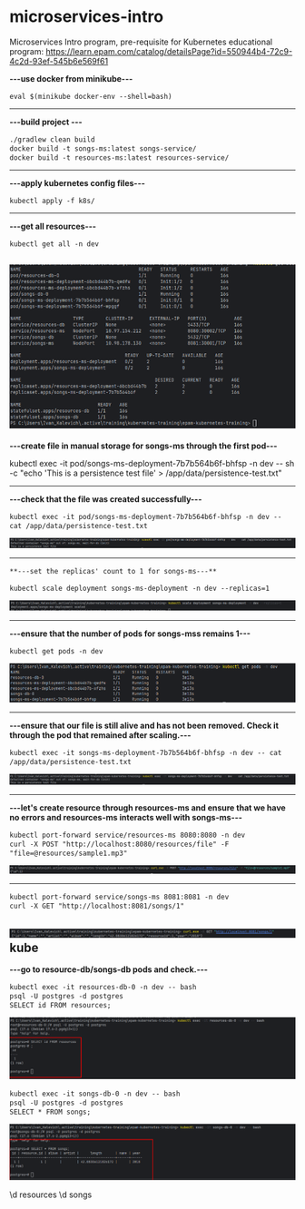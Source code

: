 # microservices-intro
Microservices Intro program, pre-requisite for Kubernetes educational program: https://learn.epam.com/catalog/detailsPage?id=550944b4-72c9-4c2d-93ef-545b6e569f61

**---use docker from minikube---**
```
eval $(minikube docker-env --shell=bash)
```
---
**---build project ---**
```
./gradlew clean build
docker build -t songs-ms:latest songs-service/
docker build -t resources-ms:latest resources-service/
```
---
**---apply kubernetes config files---**
```
kubectl apply -f k8s/
```
---
**---get all resources---**
```
kubectl get all -n dev
```
![img.png](resources/img.png)
---
**---create file in manual storage for songs-ms through the first pod---**

kubectl exec -it pod/songs-ms-deployment-7b7b564b6f-bhfsp -n dev -- sh -c "echo 'This is a persistence test file' > /app/data/persistence-test.txt"

---
**---check that the file was created successfully---**
```
kubectl exec -it pod/songs-ms-deployment-7b7b564b6f-bhfsp -n dev -- cat /app/data/persistence-test.txt
```
![img_1.png](resources/img_1.png)

---
```
**---set the replicas' count to 1 for songs-ms---**
```
```
kubectl scale deployment songs-ms-deployment -n dev --replicas=1
```
![img_2.png](resources/img_2.png)

---
**---ensure that the number of pods for songs-mss remains 1---**
```
kubectl get pods -n dev
```
![img_3.png](resources/img_3.png)

---
**---ensure that our file is still alive and has not been removed. Check it through the pod that remained after scaling.---**
```
kubectl exec -it songs-ms-deployment-7b7b564b6f-bhfsp -n dev -- cat /app/data/persistence-test.txt
```
![img_4.png](resources/img_4.png)

---
**---let's create resource through resources-ms and ensure that we have no errors and resources-ms interacts well with songs-ms---**
```
kubectl port-forward service/resources-ms 8080:8080 -n dev
curl -X POST "http://localhost:8080/resources/file" -F "file=@resources/sample1.mp3"
```
![img_5.png](resources/img_5.png)

---
```
kubectl port-forward service/songs-ms 8081:8081 -n dev
curl -X GET "http://localhost:8081/songs/1"
```
![img_6.png](resources/img_6.png)
kube
---
**---go to resource-db/songs-db pods and check.---**
```
kubectl exec -it resources-db-0 -n dev -- bash
psql -U postgres -d postgres
SELECT id FROM resources;
```
![img_7.png](resources/img_7.png)
```
kubectl exec -it songs-db-0 -n dev -- bash
psql -U postgres -d postgres
SELECT * FROM songs;
```
![img_8.png](resources/img_8.png)


\d resources
\d songs